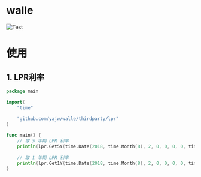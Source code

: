 # walle

![Test](https://github.com/yajw/walle/actions/workflows/test.yml/badge.svg?branch=main)

# 使用

## 1. LPR利率
```go
package main

import(
	"time"
	
	"github.com/yajw/walle/thirdparty/lpr"
)

func main() {
	// 取 5 年期 LPR 利率
    println(lpr.Get5Y(time.Date(2018, time.Month(8), 2, 0, 0, 0, 0, time.Local)).String()) // 0.0485
	
	// 取 1 年期 LPR 利率
	println(lpr.Get1Y(time.Date(2018, time.Month(8), 2, 0, 0, 0, 0, time.Local)).String()) // 0.0485
}
```
